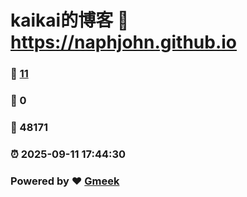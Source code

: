 # kaikai的博客 :link: https://naphjohn.github.io 
### :page_facing_up: [11](https://naphjohn.github.io/tag.html) 
### :speech_balloon: 0 
### :hibiscus: 48171 
### :alarm_clock: 2025-09-11 17:44:30 
### Powered by :heart: [Gmeek](https://github.com/Meekdai/Gmeek)
